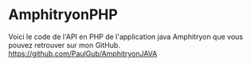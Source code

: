 # AmphitryonPHP

Voici le code de l'API en PHP de l'application java Amphitryon que vous pouvez retrouver sur mon GitHub.
https://github.com/PaulGub/AmphitryonJAVA
